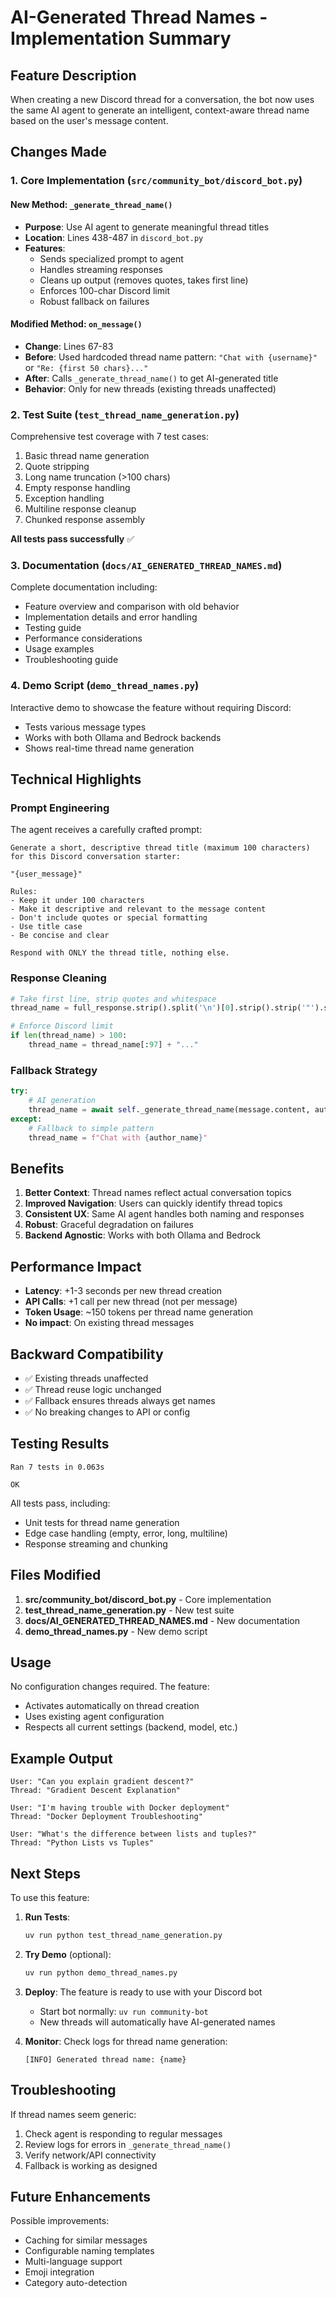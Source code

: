 # AI-Generated Thread Names - Implementation Summary

## Feature Description

When creating a new Discord thread for a conversation, the bot now uses the same AI agent to generate an intelligent, context-aware thread name based on the user's message content.

## Changes Made

### 1. Core Implementation (`src/community_bot/discord_bot.py`)

#### New Method: `_generate_thread_name()`
- **Purpose**: Use AI agent to generate meaningful thread titles
- **Location**: Lines 438-487 in `discord_bot.py`
- **Features**:
  - Sends specialized prompt to agent
  - Handles streaming responses
  - Cleans up output (removes quotes, takes first line)
  - Enforces 100-char Discord limit
  - Robust fallback on failures

#### Modified Method: `on_message()`
- **Change**: Lines 67-83
- **Before**: Used hardcoded thread name pattern: `"Chat with {username}"` or `"Re: {first 50 chars}..."`
- **After**: Calls `_generate_thread_name()` to get AI-generated title
- **Behavior**: Only for new threads (existing threads unaffected)

### 2. Test Suite (`test_thread_name_generation.py`)

Comprehensive test coverage with 7 test cases:
1. Basic thread name generation
2. Quote stripping
3. Long name truncation (>100 chars)
4. Empty response handling
5. Exception handling
6. Multiline response cleanup
7. Chunked response assembly

**All tests pass successfully** ✅

### 3. Documentation (`docs/AI_GENERATED_THREAD_NAMES.md`)

Complete documentation including:
- Feature overview and comparison with old behavior
- Implementation details and error handling
- Testing guide
- Performance considerations
- Usage examples
- Troubleshooting guide

### 4. Demo Script (`demo_thread_names.py`)

Interactive demo to showcase the feature without requiring Discord:
- Tests various message types
- Works with both Ollama and Bedrock backends
- Shows real-time thread name generation

## Technical Highlights

### Prompt Engineering
The agent receives a carefully crafted prompt:
```
Generate a short, descriptive thread title (maximum 100 characters) for this Discord conversation starter:

"{user_message}"

Rules:
- Keep it under 100 characters
- Make it descriptive and relevant to the message content
- Don't include quotes or special formatting
- Use title case
- Be concise and clear

Respond with ONLY the thread title, nothing else.
```

### Response Cleaning
```python
# Take first line, strip quotes and whitespace
thread_name = full_response.strip().split('\n')[0].strip().strip('"').strip("'").strip()

# Enforce Discord limit
if len(thread_name) > 100:
    thread_name = thread_name[:97] + "..."
```

### Fallback Strategy
```python
try:
    # AI generation
    thread_name = await self._generate_thread_name(message.content, author_name)
except:
    # Fallback to simple pattern
    thread_name = f"Chat with {author_name}"
```

## Benefits

1. **Better Context**: Thread names reflect actual conversation topics
2. **Improved Navigation**: Users can quickly identify thread topics
3. **Consistent UX**: Same AI agent handles both naming and responses
4. **Robust**: Graceful degradation on failures
5. **Backend Agnostic**: Works with both Ollama and Bedrock

## Performance Impact

- **Latency**: +1-3 seconds per new thread creation
- **API Calls**: +1 call per new thread (not per message)
- **Token Usage**: ~150 tokens per thread name generation
- **No impact**: On existing thread messages

## Backward Compatibility

- ✅ Existing threads unaffected
- ✅ Thread reuse logic unchanged
- ✅ Fallback ensures threads always get names
- ✅ No breaking changes to API or config

## Testing Results

```
Ran 7 tests in 0.063s

OK
```

All tests pass, including:
- Unit tests for thread name generation
- Edge case handling (empty, error, long, multiline)
- Response streaming and chunking

## Files Modified

1. **src/community_bot/discord_bot.py** - Core implementation
2. **test_thread_name_generation.py** - New test suite
3. **docs/AI_GENERATED_THREAD_NAMES.md** - New documentation
4. **demo_thread_names.py** - New demo script

## Usage

No configuration changes required. The feature:
- Activates automatically on thread creation
- Uses existing agent configuration
- Respects all current settings (backend, model, etc.)

## Example Output

```
User: "Can you explain gradient descent?"
Thread: "Gradient Descent Explanation"

User: "I'm having trouble with Docker deployment"
Thread: "Docker Deployment Troubleshooting"

User: "What's the difference between lists and tuples?"
Thread: "Python Lists vs Tuples"
```

## Next Steps

To use this feature:

1. **Run Tests**:
   ```bash
   uv run python test_thread_name_generation.py
   ```

2. **Try Demo** (optional):
   ```bash
   uv run python demo_thread_names.py
   ```

3. **Deploy**: The feature is ready to use with your Discord bot
   - Start bot normally: `uv run community-bot`
   - New threads will automatically have AI-generated names

4. **Monitor**: Check logs for thread name generation:
   ```
   [INFO] Generated thread name: {name}
   ```

## Troubleshooting

If thread names seem generic:
1. Check agent is responding to regular messages
2. Review logs for errors in `_generate_thread_name()`
3. Verify network/API connectivity
4. Fallback is working as designed

## Future Enhancements

Possible improvements:
- Caching for similar messages
- Configurable naming templates
- Multi-language support
- Emoji integration
- Category auto-detection
